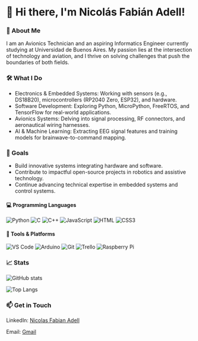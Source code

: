 # 👋 Hi there, I'm Nicolás Fabián Adell!

### 🚀 About Me

I am an Avionics Technician and an aspiring Informatics Engineer currently studying at Universidad de Buenos Aires. My passion lies at the intersection of technology and aviation, and I thrive on solving challenges that push the boundaries of both fields.

### 🛠️ What I Do

- Electronics & Embedded Systems: Working with sensors (e.g., DS18B20), microcontrollers (RP2040 Zero, ESP32), and hardware.
- Software Development: Exploring Python, MicroPython, FreeRTOS, and TensorFlow for real-world applications.
- Avionics Systems: Delving into signal processing, RF connectors, and aeronautical wiring harnesses.
- AI & Machine Learning: Extracting EEG signal features and training models for brainwave-to-command mapping.

### 🎯 Goals

- Build innovative systems integrating hardware and software.
- Contribute to impactful open-source projects in robotics and assistive technology.
- Continue advancing technical expertise in embedded systems and control systems.

#### 💻 Programming Languages  
![Python](https://img.shields.io/badge/-Python-3776AB?style=flat-square&logo=python&logoColor=white)  ![C](https://img.shields.io/badge/-C-A8B9CC?style=flat-square&logo=c&logoColor=black)  ![C++](https://img.shields.io/badge/-C++-00599C?style=flat-square&logo=c%2B%2B&logoColor=white)  ![JavaScript](https://img.shields.io/badge/-JavaScript-F7DF1E?style=flat-square&logo=javascript&logoColor=black)  ![HTML](https://img.shields.io/badge/-HTML5-E34F26?style=flat-square&logo=html5&logoColor=white) ![CSS3](https://img.shields.io/badge/-CSS3-1572B6?style=flat-square&logo=css3&logoColor=white)

#### 🔧 Tools & Platforms  
![VS Code](https://img.shields.io/badge/-VS%20Code-007ACC?style=flat-square&logo=visual-studio-code&logoColor=white)  ![Arduino](https://img.shields.io/badge/-Arduino-00979D?style=flat-square&logo=arduino&logoColor=white)  ![Git](https://img.shields.io/badge/-Git-F05032?style=flat-square&logo=git&logoColor=white)  ![Trello](https://img.shields.io/badge/-Trello-0079BF?style=flat-square&logo=trello&logoColor=white)  ![Raspberry Pi](https://img.shields.io/badge/-Raspberry%20Pi-A22846?style=flat-square&logo=raspberry-pi&logoColor=white)  


### 📈 Stats

![GitHub stats](https://github-readme-stats.vercel.app/api?username=NicolasAdell&show_icons=true&theme=radical)

![Top Langs](https://github-readme-stats.vercel.app/api/top-langs/?username=NicolasAdell&layout=compact&theme=radical)

### 📫 Get in Touch

LinkedIn: [Nicolas Fabian Adell](https://www.linkedin.com/in/nicolas-fabian-adell)

Email: [Gmail](nicolas.fabian2005@gmail.com)
